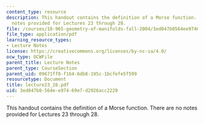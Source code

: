 ```yaml
---
content_type: resource
description: This handout contains the definition of a Morse function. There are no
  notes provided for Lectures 23 through 28.
file: /courses/18-965-geometry-of-manifolds-fall-2004/3ed047b0564ee97469e7d2926acc2229_lecture23_28.pdf
file_type: application/pdf
learning_resource_types:
- Lecture Notes
license: https://creativecommons.org/licenses/by-nc-sa/4.0/
ocw_type: OCWFile
parent_title: Lecture Notes
parent_type: CourseSection
parent_uid: 09671ff8-f164-6db8-195c-1bcfefe5f599
resourcetype: Document
title: lecture23_28.pdf
uid: 3ed047b0-564e-e974-69e7-d2926acc2229
---
```

This handout contains the definition of a Morse function. There are no notes provided for Lectures 23 through 28.